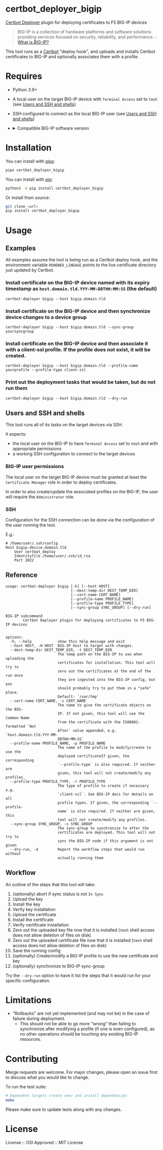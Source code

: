 certbot_deployer_bigip
===========

[Certbot Deployer] plugin for deploying certificates to F5 BIG-IP devices

> BIG-IP is a collection of hardware platforms and software solutions providing services focused on security, reliability, and performance. - [What is BIG-IP?]

This tool runs as a [Certbot] "deploy hook", and uploads and installs Certbot certificates to BIG-IP and optionally associates them with a profile.

# Requires

* Python 3.9+
* A local user on the target BIG-IP device with `Terminal Access` set to `tmsh`  (see [Users and SSH and shells](#users-and-ssh-and-shells))
* SSH configured to connect as the local BIG-IP user (see [Users and SSH and shells](#users-and-ssh-and-shells))
* <details>
    <summary>Compatible BIG-IP software version</summary>

    These are the minimum supported versions of BIG-IP devices according to [K15462: Managing SSL certificates for BIG-IP systems using tmsh]. Check the article for the full list of supported versions.

    * BIG-IP AAM
        - `12.X.X`
    * BIG-IP AFM
        - `11.X.X`
    * BIG-IP Analytics
        - `11.X.X`
    * BIG-IP APM
        - `11.X.X`
    * BIG-IP ASM
        - `11.X.X`
    * BIG-IP LTM
        - `11.X.X`
    * BIG-IP Edge Gateway
        - `11.X.X`
    * BIG-IP WebAccelerator
        - `11.X.X`
    * BIG-IP WOM
        - `11.X.X`
    </details>

# Installation

You can install with [pipx]:

```sh
pipx certbot_deployer_bigip
```

You can install with [pip]:

```sh
python3 -m pip install certbot_deployer_bigip
```

Or install from source:

```sh
git clone <url>
pip install certbot_deployer_bigip
```

# Usage

## Examples

All examples assume the tool is being run as a Certbot deploy hook, and the environment variable `RENEWED_LINEAGE` points to the live certificate directory just updated by Certbot.

### Install certificate on the BIG-IP device named with its expiry timestamp as `host.domain.tld.YYY-MM-DDTHH:MM:SS` (the default)

```
certbot-deployer bigip --host bigip.domain.tld
```

### Install certificate on the BIG-IP device and then synchronize device changes to a device group

```
certbot-deployer bigip --host bigip.domain.tld --sync-group yoursyncgroup
```

### Install certificate on the BIG-IP device and then associate it with a client-ssl profile. If the profile does not exist, it will be created.

```
certbot-deployer bigip --host bigip.domain.tld --profile-name yourprofile --profile-type client-ssl
```

### Print out the deployment tasks that would be taken, but do not run them

```
certbot-deployer bigip --host bigip.domain.tld --dry-run
```

## Users and SSH and shells

This tool runs all of its tasks on the target devices via SSH.

It expects:

* the local user on the BIG-IP to have `Terminal Access` set to `tmsh` and with appropriate permissions
* a working SSH configuration to connect to the target devices

### BIG-IP user permissions

The local user on the target BIG-IP device must be granted at least the `Certificate Manager` role in order to deploy certificates.

In order to also create/update the associated profiles on the BIG-IP, the user will require the `Administrator` role.

### SSH

Configuration for the SSH connection can be done via the configuration of the user running the tool.

E.g.:

```
# /home/user/.ssh/config
Host bigip-device.domain.tld
    User certbot_deploy
    Identityfile /home/user/.ssh/id_rsa
    Port 2022
```

## Reference

```
usage: certbot-deployer bigip [-h] [--host HOST]
                              [--dest-temp-dir DEST_TEMP_DIR]
                              [--cert-name CERT_NAME]
                              [--profile-name PROFILE_NAME]
                              [--profile-type PROFILE_TYPE]
                              [--sync-group SYNC_GROUP] [--dry-run]

BIG-IP subcommand
        Certbot Deployer plugin for deploying certificates to F5 BIG-IP devices


options:
  -h, --help            show this help message and exit
  --host HOST, -H HOST  BIG-IP host to target with changes.
  --dest-temp-dir DEST_TEMP_DIR, -t DEST_TEMP_DIR
                        The temp path on the BIG-IP to use when uploading the
                        certificates for installation. This tool will try to
                        zero out the certificates at the end of the run once
                        they are ingested into the BIG-IP config, but you
                        should probably try to put them in a "safe" place.
                        Default: `/var/tmp`
  --cert-name CERT_NAME, -c CERT_NAME
                        The name to give the certificate objects on the BIG-
                        IP. If not given, this tool will use the Common Name
                        from the certificate with the ISO8601-formatted `Not
                        After` value appended, e.g. `host.domain.tld.YYY-MM-
                        DDTHH:MM:SS`
  --profile-name PROFILE_NAME, -p PROFILE_NAME
                        The name of the profile to modify/create to use the
                        deployed certificateIf given, the corresponding
                        `--profile-type` is also required. If neither are
                        given, this tool will not create/modify any profiles.
  --profile-type PROFILE_TYPE, -r PROFILE_TYPE
                        The type of profile to create if necessary e.g.
                        `client-ssl`. See BIG-IP docs for details on all
                        profile types. If given, the corresponding `--profile-
                        name` is also required. If neither are given, this
                        tool will not create/modify any profiles.
  --sync-group SYNC_GROUP, -s SYNC_GROUP
                        The sync-group to synchronize to after the
                        certificates are deployed. This tool will not try to
                        sync the BIG-IP node if this argument is not given
  --dry-run, -d         Report the workflow steps that would run without
                        actually running them
```

## Workflow

An outline of the steps that this tool will take:

1. (optionally) abort if sync status is not `In Sync`
1. Upload the key
1. Install the key
1. Verify key installation
1. Upload the certificate
1. Install the certificate
1. Verify certificate installation
1. Zero out the uploaded key file now that it is installed (`tmsh` shell access does not allow deletion of files on disk)
1. Zero out the uploaded certificate file now that it is installed (`tmsh` shell access does not allow deletion of files on disk)
1. Save the running config
1. (optionally) Create/modify a BIG-IP profile to use the new certificate and key
1. (optionally) synchronize to BIG-IP sync-group

Try the `--dry-run` option to have it list the steps that it would run for your specific configuration.

# Limitations

* "Rollbacks" are not yet implemented (and may not be) in the case of failure during deployment.
    - This should not be able to go more "wrong" than failing to synchronize after modifying a profile (if one is even configured), as no other operations should be touching any existing BIG-IP resources.

# Contributing

Merge requests are welcome. For major changes, please open an issue first to discuss what you would like to change.

To run the test suite:

```bash
# Dependent targets create venv and install dependencies
make
```

Please make sure to update tests along with any changes.

# License

License :: OSI Approved :: MIT License


[Certbot Deployer]: https://github.com/theias/certbot_deployer
[Certbot]: https://certbot.eff.org/
[K15462: Managing SSL certificates for BIG-IP systems using tmsh]: https://my.f5.com/manage/s/article/K15462
[What is BIG-IP?]: https://community.f5.com/kb/technicalarticles/what-is-big-ip/279398
[pip]: https://pip.pypa.io/en/stable/
[pipx]: https://pipx.pypa.io/
